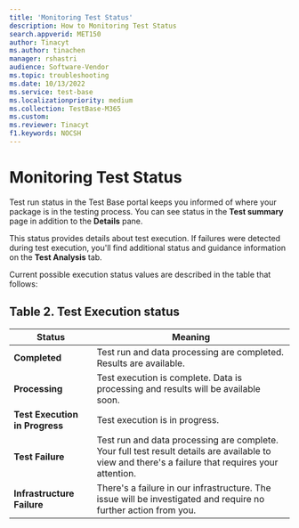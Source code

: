 ```yaml
---
title: 'Monitoring Test Status'
description: How to Monitoring Test Status
search.appverid: MET150
author: Tinacyt
ms.author: tinachen
manager: rshastri
audience: Software-Vendor
ms.topic: troubleshooting
ms.date: 10/13/2022
ms.service: test-base
ms.localizationpriority: medium
ms.collection: TestBase-M365
ms.custom:
ms.reviewer: Tinacyt
f1.keywords: NOCSH
---
```


# Monitoring Test Status

Test run status in the Test Base portal keeps you informed of where your package is in the testing process. You can see status in the **Test summary** page in addition to the **Details** pane.

This status provides details about test execution. If failures were detected during test execution, you'll find additional status and guidance information on the **Test Analysis** tab.

Current possible execution status values are described in the table that follows:

## Table 2. Test Execution status

| Status | Meaning |
|----|----|
|**Completed**|Test run and data processing are completed. Results are available.|
|**Processing**|Test execution is complete. Data is processing and results will be available soon.|
|**Test Execution in Progress**|Test execution is in progress.|
|**Test Failure**|Test run and data processing are complete. Your full test result details are available to view and there's a failure that requires your attention.|
|**Infrastructure Failure**|There's a failure in our infrastructure. The issue will be investigated and require no further action from you.|
